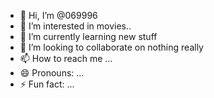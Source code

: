 - 👋 Hi, I’m @069996
- 👀 I’m interested in movies..
- 🌱 I’m currently learning new stuff
- 💞️ I’m looking to collaborate on nothing really
- 📫 How to reach me ...
- 😄 Pronouns: ...
- ⚡ Fun fact: ...

<!---
069996/069996 is a ✨ special ✨ repository because its `README.md` (this file) appears on your GitHub profile.
You can click the Preview link to take a look at your changes.
--->
